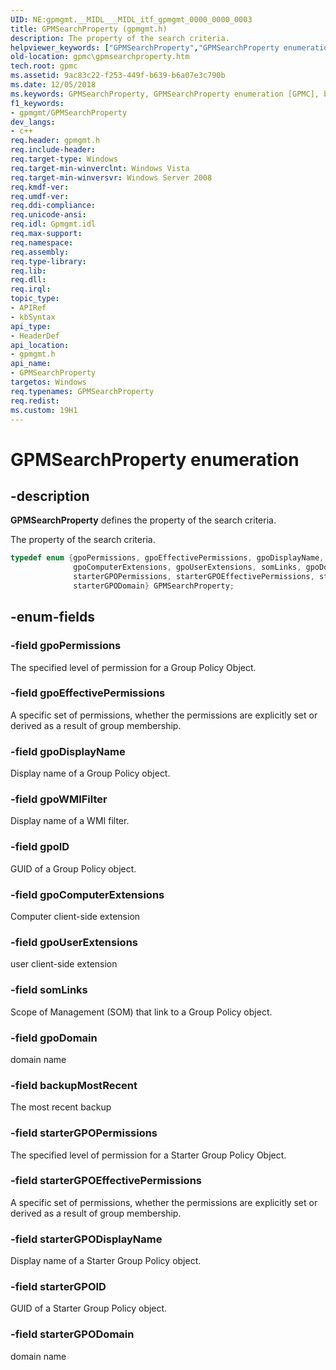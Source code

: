```yaml
---
UID: NE:gpmgmt.__MIDL___MIDL_itf_gpmgmt_0000_0000_0003
title: GPMSearchProperty (gpmgmt.h)
description: The property of the search criteria.helpviewer_keywords: ["GPMSearchProperty","GPMSearchProperty enumeration [GPMC]","backupMostRecent","gpmc.gpmsearchproperty","gpmgmt/GPMSearchProperty","gpmgmt/backupMostRecent","gpmgmt/gpoComputerExtensions","gpmgmt/gpoDisplayName","gpmgmt/gpoDomain","gpmgmt/gpoEffectivePermissions","gpmgmt/gpoID","gpmgmt/gpoPermissions","gpmgmt/gpoUserExtensions","gpmgmt/gpoWMIFilter","gpmgmt/somLinks","gpmgmt/starterGPODisplayName","gpmgmt/starterGPODomain","gpmgmt/starterGPOEffectivePermissions","gpmgmt/starterGPOID","gpmgmt/starterGPOPermissions","gpoComputerExtensions","gpoDisplayName","gpoDomain","gpoEffectivePermissions","gpoID","gpoPermissions","gpoUserExtensions","gpoWMIFilter","somLinks","starterGPODisplayName","starterGPODomain","starterGPOEffectivePermissions","starterGPOID","starterGPOPermissions"]
old-location: gpmc\gpmsearchproperty.htm
tech.root: gpmc
ms.assetid: 9ac83c22-f253-449f-b639-b6a07e3c790b
ms.date: 12/05/2018
ms.keywords: GPMSearchProperty, GPMSearchProperty enumeration [GPMC], backupMostRecent, gpmc.gpmsearchproperty, gpmgmt/GPMSearchProperty, gpmgmt/backupMostRecent, gpmgmt/gpoComputerExtensions, gpmgmt/gpoDisplayName, gpmgmt/gpoDomain, gpmgmt/gpoEffectivePermissions, gpmgmt/gpoID, gpmgmt/gpoPermissions, gpmgmt/gpoUserExtensions, gpmgmt/gpoWMIFilter, gpmgmt/somLinks, gpmgmt/starterGPODisplayName, gpmgmt/starterGPODomain, gpmgmt/starterGPOEffectivePermissions, gpmgmt/starterGPOID, gpmgmt/starterGPOPermissions, gpoComputerExtensions, gpoDisplayName, gpoDomain, gpoEffectivePermissions, gpoID, gpoPermissions, gpoUserExtensions, gpoWMIFilter, somLinks, starterGPODisplayName, starterGPODomain, starterGPOEffectivePermissions, starterGPOID, starterGPOPermissions
f1_keywords:
- gpmgmt/GPMSearchProperty
dev_langs:
- c++
req.header: gpmgmt.h
req.include-header: 
req.target-type: Windows
req.target-min-winverclnt: Windows Vista
req.target-min-winversvr: Windows Server 2008
req.kmdf-ver: 
req.umdf-ver: 
req.ddi-compliance: 
req.unicode-ansi: 
req.idl: Gpmgmt.idl
req.max-support: 
req.namespace: 
req.assembly: 
req.type-library: 
req.lib: 
req.dll: 
req.irql: 
topic_type:
- APIRef
- kbSyntax
api_type:
- HeaderDef
api_location:
- gpmgmt.h
api_name:
- GPMSearchProperty
targetos: Windows
req.typenames: GPMSearchProperty
req.redist: 
ms.custom: 19H1
---
```


# GPMSearchProperty enumeration


## -description


<b>GPMSearchProperty</b> defines  the property of the search criteria.

The property of the search criteria.

```cpp
typedef enum {gpoPermissions, gpoEffectivePermissions, gpoDisplayName, gpoWMIFilter, gpoID, 
              gpoComputerExtensions, gpoUserExtensions, somLinks, gpoDomain, backupMostRecent,
              starterGPOPermissions, starterGPOEffectivePermissions, starterGPODisplayName, starterGPOID,
              starterGPODomain} GPMSearchProperty;
```



## -enum-fields




### -field gpoPermissions

The specified level of permission for a Group Policy Object.


### -field gpoEffectivePermissions

A specific set of permissions, whether the permissions are explicitly set or derived as a result of group membership.


### -field gpoDisplayName

Display name of a Group Policy object.


### -field gpoWMIFilter

Display name of a WMI filter.


### -field gpoID

GUID of a Group Policy object.


### -field gpoComputerExtensions

Computer client-side extension


### -field gpoUserExtensions

user client-side extension


### -field somLinks

Scope of Management (SOM) that link to a Group Policy object.


### -field gpoDomain

domain name


### -field backupMostRecent

The most recent backup


### -field starterGPOPermissions

The specified level of permission for a Starter Group Policy Object.


### -field starterGPOEffectivePermissions

A specific set of permissions, whether the permissions are explicitly set or derived as a result of group membership.


### -field starterGPODisplayName

Display name of a Starter Group Policy object.


### -field starterGPOID

GUID of a Starter Group Policy object.


### -field starterGPODomain

domain name

